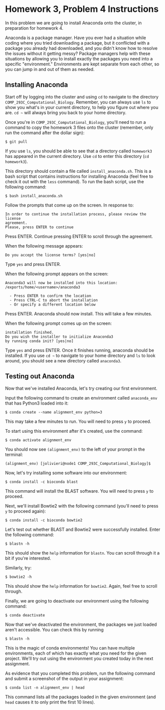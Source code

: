 # Homework 3, Problem 4 Instructions

In this problem we are going to install Anaconda onto the cluster, in preparation for homework 4. 

Anaconda is a package manager. Have you ever had a situation while coding where you tried downloading a package, but it conflicted with a package you already had downloaded, and you didn't know how to resolve the issues without it getting messy? Package managers help with these situations by allowing you to install exactly the packages you need into a specific "environment." Environments are kept separate from each other, so you can jump in and out of them as needed.

## Installing Anaconda

Start off by logging into the cluster and using `cd` to navigate to the directory `COMP_293C_Computational_Biology`. Remember, you can always use `ls` to show you what's in your current directory, to help you figure out where you are. `cd ~` will always bring you back to your home directory.

Once you're in `COMP_293C_Computational_Biology`, you'll need to run a command to copy the homework 3 files onto the cluster (remember, only run the command after the dollar sign):

`$ git pull` 

If you use `ls`, you should be able to see that a directory called `homework3` has appeared in the current directory. Use `cd` to enter this directory (`cd homework3`).

This directory should contain a file called `install_anaconda.sh`. This is a bash script that contains instructions for installing Anaconda (feel free to check it out with the `less` command). To run the bash script, use the following command:

`$ bash install_anaconda.sh`

Follow the prompts that come up on the screen. In response to:

```
In order to continue the installation process, please review the license
agreement.
Please, press ENTER to continue
```

Press ENTER. Continue pressing ENTER to scroll through the agreement.

When the following message appears:

`Do you accept the license terms? [yes|no]`

Type `yes` and press ENTER.

When the following prompt appears on the screen:

```
Anaconda3 will now be installed into this location:
/exports/home/<username>/anaconda3

  - Press ENTER to confirm the location
  - Press CTRL-C to abort the installation
  - Or specify a different location below
```

Press ENTER. Anaconda should now install. This will take a few minutes.

When the following prompt comes up on the screen:

```
installation finished.
Do you wish the installer to initialize Anaconda3
by running conda init? [yes|no]
```

Type `yes` and press ENTER. Once it finishes running, anaconda should be installed. If you use `cd ~` to navigate to your home directory and `ls` to look around, you should see a new directory called `anaconda3`.

## Testing out Anaconda

Now that we've installed Anaconda, let's try creating our first environment. 

Input the following command to create an environment called `anaconda_env` that has Python3 loaded into it:

`$ conda create --name alignment_env python=3`

This may take a few minutes to run. You will need to press `y` to proceed.

To start using this environment after it's created, use the command:

`$ conda activate alignment_env `

You should now see `(alignment_env)` to the left of your prompt in the terminal:

`(alignment_env) [jolivieri@node1 COMP_293C_Computational_Biology]$ `

Now, let's try installing some software into our environment:

`$ conda install -c bioconda blast`

This command will install the BLAST software. You will need to press `y` to proceed.

Next, we'll install Bowtie2 with the following command (you'll need to press `y` to proceed again):

`$ conda install -c bioconda bowtie2`

Let's test out whether BLAST and Bowtie2 were successfully installed. Enter the following command:

`$ blastn -h`

This should show the `help` information for `blastn`. You can scroll through it a bit if you're interested.

Similarly, try:

`$ bowtie2 -h`

This should show the `help` information for `bowtie2`. Again, feel free to scroll through.

Finally, we are going to deactivate our environment using the following command:

`$ conda deactivate`

Now that we've deactivated the environment, the packages we just loaded aren't accessible. You can check this by running 

`$ blastn -h`

This is the magic of conda environments! You can have multiple environments, each of which has exactly what you need for the given project. We'll try out using the environment you created today in the next assignment.

As evidence that you completed this problem, run the following command and submit a screenshot of the output in your assignment:

`$ conda list -n alignment_env | head`

This command lists all the packages loaded in the given environment (and `head` causes it to only print the first 10 lines).
